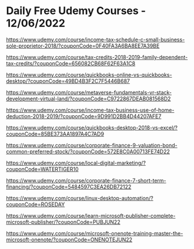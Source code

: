 # Daily Free Udemy Courses - 12/06/2022

https://www.udemy.com/course/income-tax-schedule-c-small-business-sole-proprietor-2018/?couponCode=0F40FA3A6BA8EE7A39BE
https://www.udemy.com/course/tax-credits-2018-2019-family-dependent-tax-credits/?couponCode=656082CB68F62F63A1C8
https://www.udemy.com/course/quickbooks-online-vs-quickbooks-desktop/?couponCode=49BD4B3F2C7F5446B687
https://www.udemy.com/course/metaverse-fundamentals-vr-stack-development-virtual-land/?couponCode=C9722867DEAB081568D2
https://www.udemy.com/course/income-tax-business-use-of-home-deduction-2018-2019/?couponCode=9D991D2BB4D44207AFE7
https://www.udemy.com/course/quickbooks-desktop-2018-vs-excel/?couponCode=85BE373AA1897A4C7AD9
https://www.udemy.com/course/corporate-finance-9-valuation-bond-common-preferred-stock/?couponCode=572E8C0A00713FE74D22
https://www.udemy.com/course/local-digital-marketing/?couponCode=WATERTIGER10
https://www.udemy.com/course/corporate-finance-7-short-term-financing/?couponCode=5484597C3EA26DB72122
https://www.udemy.com/course/linux-desktop-automation/?couponCode=ROSEDAY
https://www.udemy.com/course/learn-microsoft-publisher-complete-microsoft-publisher/?couponCode=PUBJUN22
https://www.udemy.com/course/microsoft-onenote-training-master-the-microsoft-onenote/?couponCode=ONENOTEJUN22
